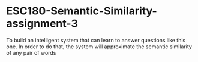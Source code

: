 # ESC180-Semantic-Similarity-assignment-3
To build an intelligent system that can learn to answer questions like this one. In order to do that, the system will approximate the semantic similarity of any pair of words
